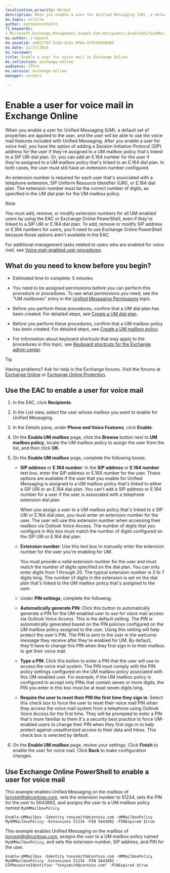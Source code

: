 ```yaml
---
localization_priority: Normal
description: When you enable a user for Unified Messaging (UM), a default set of properties are applied to the user, and the user will be able to use the voice mail features included with Unified Messaging. After you enable a user for voice mail, you have the option of adding a Session Initiation Protocol (SIP) address for the user if they're assigned to a UM mailbox policy that's linked to a SIP URI dial plan. Or, you can add an E.164 number for the user if they're assigned to a UM mailbox policy that's linked to an E.164 dial plan. In both cases, the user must still have an extension number configured.
ms.topic: article
author: mattpennathe3rd
f1_keywords:
- Microsoft.Exchange.Management.SnapIn.Esm.Recipients.EnableUnifiedMessagingWizardForm.EnableUnifiedMessagingWizardPage
ms.author: v-mapenn
ms.assetid: ad027767-5e14-4cb1-9f8a-0791d9188db5
ms.date: 11/17/2014
ms.reviewer: 
title: Enable a user for voice mail in Exchange Online
ms.collection: exchange-online
audience: ITPro
ms.service: exchange-online
manager: serdars

---
```


# Enable a user for voice mail in Exchange Online

When you enable a user for Unified Messaging (UM), a default set of properties are applied to the user, and the user will be able to use the voice mail features included with Unified Messaging. After you enable a user for voice mail, you have the option of adding a Session Initiation Protocol (SIP) address for the user if they're assigned to a UM mailbox policy that's linked to a SIP URI dial plan. Or, you can add an E.164 number for the user if they're assigned to a UM mailbox policy that's linked to an E.164 dial plan. In both cases, the user must still have an extension number configured.

An extension number is required for each user that's associated with a telephone extension, SIP Uniform Resource Identifier (URI), or E.164 dial plan. The extension number must be the correct number of digits, as specified in the UM dial plan for the UM mailbox policy.

> [!NOTE]
> You must add, remove, or modify extension numbers for all UM-enabled users by using the EAC or Exchange Online PowerShell, even if they're linked to a SIP URI or E.164 dial plan. To add, remove or modify SIP address or E.164 numbers for users, you'll need to use Exchange Online PowerShell because those options aren't available in the EAC.

For additional management tasks related to users who are enabled for voice mail, see [Voice mail-enabled user procedures](voice-mail-enabled-user-procedures.md).

## What do you need to know before you begin?

- Estimated time to complete: 5 minutes.

- You need to be assigned permissions before you can perform this procedure or procedures. To see what permissions you need, see the "UM mailboxes" entry in the [Unified Messaging Permissions](https://technet.microsoft.com/library/d326c3bc-8f33-434a-bf02-a83cc26a5498.aspx) topic.

- Before you perform these procedures, confirm that a UM dial plan has been created. For detailed steps, see [Create a UM dial plan](../../voice-mail-unified-messaging/connect-voice-mail-system/create-um-dial-plan.md).

- Before you perform these procedures, confirm that a UM mailbox policy has been created. For detailed steps, see [Create a UM mailbox policy](create-um-mailbox-policy.md).

- For information about keyboard shortcuts that may apply to the procedures in this topic, see [Keyboard shortcuts for the Exchange admin center](../../accessibility/keyboard-shortcuts-in-admin-center.md).

> [!TIP]
> Having problems? Ask for help in the Exchange forums. Visit the forums at [Exchange Online](https://go.microsoft.com/fwlink/p/?linkId=267542) or [Exchange Online Protection](https://go.microsoft.com/fwlink/p/?linkId=285351).

## Use the EAC to enable a user for voice mail

1. In the EAC, click **Recipients**.

2. In the List view, select the user whose mailbox you want to enable for Unified Messaging.

3. In the Details pane, under **Phone and Voice Features**, click **Enable**.

4. On the **Enable UM mailbox** page, click the **Browse** button next to **UM mailbox policy**, locate the UM mailbox policy to assign the user from the list, and then click **OK**.

5. On the **Enable UM mailbox** page, complete the following boxes:

   - **SIP address** or **E.164 number**: In the **SIP address** or **E.164 number** text box, enter the SIP address or E.164 number for the user. These options are available if the user that you enable for Unified Messaging is assigned to a UM mailbox policy that's linked to either a SIP URI or an E.164 dial plan. You can't add a SIP address or E.164 number for a user if the user is associated with a telephone extension dial plan.

     When you assign a user to a UM mailbox policy that's linked to a SIP URI or E.164 dial plan, you must enter an extension number for the user. The user will use this extension number when accessing their mailbox via Outlook Voice Access. The number of digits that you configure in this box must match the number of digits configured on the SIP URI or E.164 dial plan.

   - **Extension number**: Use this text box to manually enter the extension number for the user you're enabling for UM.

     You must provide a valid extension number for the user and must match the number of digits specified on the dial plan. You can only enter digits from 1 through 20. The typical extension number is 3 to 7 digits long. The number of digits in the extension is set on the dial plan that's linked to the UM mailbox policy that's assigned to the user.

   - Under **PIN settings**, complete the following:

   - **Automatically generate PIN**: Click this button to automatically generate a PIN for the UM-enabled user to use for voice mail access via Outlook Voice Access. This is the default setting. The PIN is automatically generated based on the PIN policies configured on the UM mailbox policy assigned to the user. Using this setting will help protect the user's PIN. The PIN is sent to the user in the welcome message they receive after they're enabled for UM. By default, they'll have to change this PIN when they first sign in to their mailbox to get their voice mail.

   - **Type a PIN**: Click this button to enter a PIN that the user will use to access the voice mail system. The PIN must comply with the PIN policy settings configured on the UM mailbox policy associated with this UM-enabled user. For example, if the UM mailbox policy is configured to accept only PINs that contain seven or more digits, the PIN you enter in this box must be at least seven digits long.

   - **Require the user to reset their PIN the first time they sign in**: Select this check box to force the user to reset their voice mail PIN when they access the voice mail system from a telephone using Outlook Voice Access for the first time. They will be prompted to enter a PIN that's more familiar to them.It's a security best practice to force UM-enabled users to change their PIN when they first sign in to help protect against unauthorized access to their data and Inbox. This check box is selected by default.

6. On the **Enable UM mailbox** page, review your settings. Click **Finish** to enable the user for voice mail. Click **Back** to make configuration changes.

## Use Exchange Online PowerShell to enable a user for voice mail

This example enables Unified Messaging on the mailbox of tonysmith@contoso.com, sets the extension number to 51234, sets the PIN for the user to 5643892, and assigns the user to a UM mailbox policy named `MyUMMailboxPolicy`.

```
Enable-UMMailbox -Identity tonysmith@contoso.com -UMMailboxPolicy MyUMMailboxPolicy -Extensions 51234 -PIN 5643892 -PINExpired $true
```

This example enables Unified Messaging on the mailbox of tonysmith@contoso.com, assigns the user to a UM mailbox policy named `MyUMMailboxPolicy`, and sets the extension number, SIP address, and PIN for the user.

```
Enable-UMMailbox -Identity tonysmith@contoso.com -UMMailboxPolicy MyUMMailboxPolicy -Extensions 51234 -PIN 5643892 -SIPResourceIdentifier "tonysmith@contoso.com" -PINExpired $true
```
